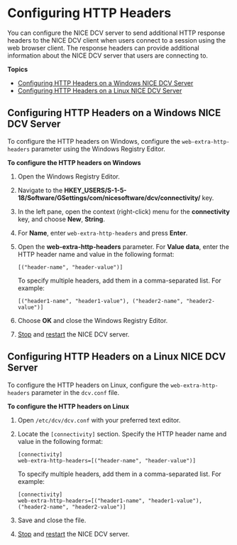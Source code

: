 # Configuring HTTP Headers<a name="manage-headers"></a>

You can configure the NICE DCV server to send additional HTTP response headers to the NICE DCV client when users connect to a session using the web browser client\. The response headers can provide additional information about the NICE DCV server that users are connecting to\.

**Topics**
+ [Configuring HTTP Headers on a Windows NICE DCV Server](#manage-headers-windows)
+ [Configuring HTTP Headers on a Linux NICE DCV Server](#manage-headers-linux)

## Configuring HTTP Headers on a Windows NICE DCV Server<a name="manage-headers-windows"></a>

To configure the HTTP headers on Windows, configure the `web-extra-http-headers` parameter using the Windows Registry Editor\.

**To configure the HTTP headers on Windows**

1. Open the Windows Registry Editor\.

1. Navigate to the **HKEY\_USERS/S\-1\-5\-18/Software/GSettings/com/nicesoftware/dcv/connectivity/** key\.

1. In the left pane, open the context \(right\-click\) menu for the **connectivity** key, and choose **New**, **String**\.

1. For **Name**, enter `web-extra-http-headers` and press **Enter**\.

1. Open the **web\-extra\-http\-headers** parameter\. For **Value data**, enter the HTTP header name and value in the following format:

   ```
   [("header-name", "header-value")]
   ```

   To specify multiple headers, add them in a comma\-separated list\. For example:

   ```
   [("header1-name", "header1-value"), ("header2-name", "header2-value")]
   ```

1. Choose **OK** and close the Windows Registry Editor\.

1. [Stop](manage-stop.md) and [restart](manage-start.md) the NICE DCV server\.

## Configuring HTTP Headers on a Linux NICE DCV Server<a name="manage-headers-linux"></a>

To configure the HTTP headers on Linux, configure the `web-extra-http-headers` parameter in the `dcv.conf` file\.

**To configure the HTTP headers on Linux**

1. Open `/etc/dcv/dcv.conf` with your preferred text editor\.

1. Locate the `[connectivity]` section\. Specify the HTTP header name and value in the following format: 

   ```
   [connectivity]
   web-extra-http-headers=[("header-name", "header-value")]
   ```

   To specify multiple headers, add them in a comma\-separated list\. For example:

   ```
   [connectivity]
   web-extra-http-headers=[("header1-name", "header1-value"), ("header2-name", "header2-value")]
   ```

1. Save and close the file\.

1. [Stop](manage-stop.md) and [restart](manage-start.md) the NICE DCV server\.